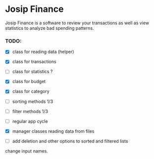 # Josip Finance

Josip Finance is a software to review your transactions as well as view statistics to analyze bad spending patterns.

### TODO:

- [x] class for reading data (helper)
- [x] class for transactions
- [ ] class for statistics ?
- [x] class for budget
- [x] class for category
- [ ] sorting methods 1/3
- [ ] filter methods 1/3
- [ ] regular app cycle
- [x] manager classes reading data from files
- [ ] add deletion and other options to sorted and filtered lists


change input names.
